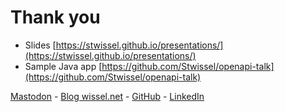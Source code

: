 # Thank you

- Slides [https://stwissel.github.io/presentations/](https://stwissel.github.io/presentations/)
- Sample Java app [https://github.com/Stwissel/openapi-talk](https://github.com/Stwissel/openapi-talk)

<p></p><p></p><p></p>

[Mastodon](https://chaos.social/@stw) - [Blog wissel.net](https://wissel.net) - [GitHub](https://github.com/Stwissel) - [LinkedIn](https://www.linkedin.com/in/notessensei/)
